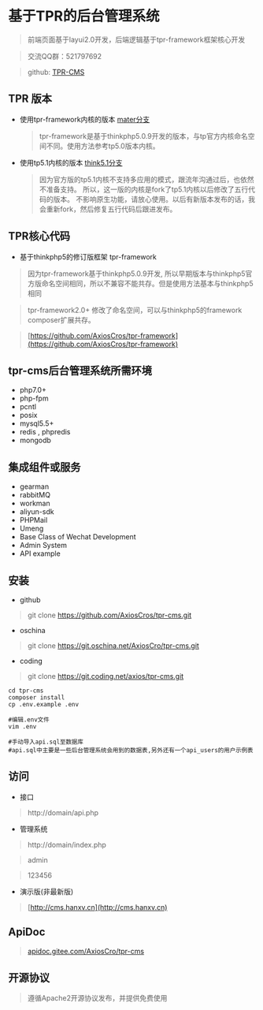 基于TPR的后台管理系统
===============

> 前端页面基于layui2.0开发，后端逻辑基于tpr-framework框架核心开发

> 交流QQ群：521797692

> github: [TPR-CMS](https://github.com/AxiosCros/tpr-cms)

## TPR 版本

 * 使用tpr-framework内核的版本   [mater分支](https://github.com/AxiosCros/tpr-cms/tree/master)
    > tpr-framework是基于thinkphp5.0.9开发的版本，与tp官方内核命名空间不同。使用方法参考tp5.0版本内核。
 * 使用tp5.1内核的版本  [think5.1分支](https://github.com/AxiosCros/tpr-cms/tree/think5.1)
    > 因为官方版的tp5.1内核不支持多应用的模式，跟流年沟通过后，也依然不准备支持。
      所以，这一版的内核是fork了tp5.1内核以后修改了五行代码的版本。
      不影响原生功能，请放心使用。以后有新版本发布的话，我会重新fork，然后修复五行代码后跟进发布。

## TPR核心代码

-  基于thinkphp5的修订版框架 tpr-framework

> 因为tpr-framework基于thinkphp5.0.9开发, 所以早期版本与thinkphp5官方版命名空间相同，所以不兼容不能共存。但是使用方法基本与thinkphp5相同

> tpr-framework2.0+ 修改了命名空间，可以与thinkphp5的framework composer扩展共存。

> [https://github.com/AxiosCros/tpr-framework](https://github.com/AxiosCros/tpr-framework)


## tpr-cms后台管理系统所需环境
* php7.0+ 
* php-fpm 
* pcntl
* posix 
* mysql5.5+
* redis , phpredis
* mongodb


## 集成组件或服务

- gearman
- rabbitMQ
- workman
- aliyun-sdk
- PHPMail
- Umeng
- Base Class of Wechat Development
- Admin System
- API example

## 安装
* github
> git clone https://github.com/AxiosCros/tpr-cms.git

* oschina
> git clone https://git.oschina.net/AxiosCro/tpr-cms.git

* coding
> git clone https://git.coding.net/axios/tpr-cms.git

``` shell
cd tpr-cms
composer install
cp .env.example .env

#编辑.env文件
vim .env

#手动导入api.sql至数据库
#api.sql中主要是一些后台管理系统会用到的数据表,另外还有一个api_users的用户示例表

```

## 访问
* 接口
 > http://domain/api.php
 
* 管理系统
 > http://domain/index.php
 
 > admin
 
 > 123456
 
* 演示版(非最新版)
 
 > [http://cms.hanxv.cn](http://cms.hanxv.cn)

## ApiDoc
 > [apidoc.gitee.com/AxiosCro/tpr-cms](https://apidoc.gitee.com/AxiosCro/tpr-cms)

## 开源协议
> 遵循Apache2开源协议发布，并提供免费使用